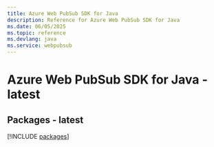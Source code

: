 ```yaml
---
title: Azure Web PubSub SDK for Java
description: Reference for Azure Web PubSub SDK for Java
ms.date: 06/05/2025
ms.topic: reference
ms.devlang: java
ms.service: webpubsub
---
```

# Azure Web PubSub SDK for Java - latest
## Packages - latest
[!INCLUDE [packages](web-pubsub-index.md)]